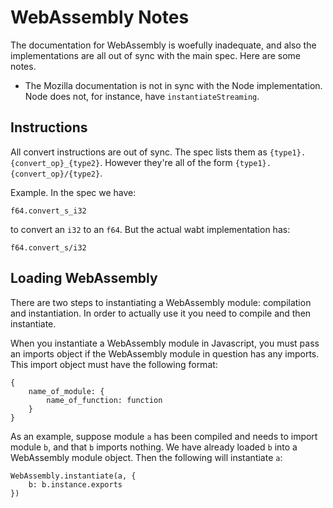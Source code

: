 # WebAssembly Notes

The documentation for WebAssembly is woefully inadequate, and also the implementations are all out of sync with the main spec. Here are some notes.
* The Mozilla documentation is not in sync with the Node implementation. Node does not, for instance, have `instantiateStreaming`.


## Instructions
All convert instructions are out of sync. The spec lists them as `{type1}.{convert_op}_{type2}`. However they're all of the form `{type1}.{convert_op}/{type2}`.

Example. In the spec we have:

    f64.convert_s_i32

to convert an `i32` to an `f64`. But the actual wabt implementation has:

    f64.convert_s/i32

## Loading WebAssembly
There are two steps to instantiating a WebAssembly module: compilation and instantiation. In order to actually use it you need to compile and then instantiate.

When you instantiate a WebAssembly module in Javascript, you must pass an imports object if the WebAssembly module in question has any imports. This import object must have the following format:

    {
        name_of_module: {
            name_of_function: function
        }
    }

As an example, suppose module `a` has been compiled and needs to import module `b`, and that `b` imports nothing. We have already loaded `b` into a WebAssembly module object. Then the following will instantiate `a`:

    WebAssembly.instantiate(a, {
        b: b.instance.exports
    })
